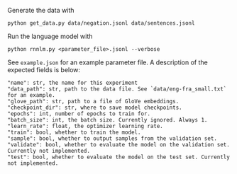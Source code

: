 Generate the data with 

```
python get_data.py data/negation.jsonl data/sentences.jsonl
```

Run the language model with

```
python rnnlm.py <parameter_file>.jsonl --verbose
```

See `example.json` for an example parameter file. A description of the expected fields is below:

```
"name": str, the name for this experiment
"data_path": str, path to the data file. See `data/eng-fra_small.txt` for an example.
"glove_path": str, path to a file of GloVe embeddings.
"checkpoint_dir": str, where to save model checkpoints.
"epochs": int, number of epochs to train for.
"batch_size": int, the batch size. Currently ignored. Always 1.
"learn_rate": float, the optimizer learning rate.
"train": bool, whether to train the model.
"sample": bool, whether to output samples from the validation set.
"validate": bool, whether to evaluate the model on the validation set. Currently not implemented.
"test": bool, whether to evaluate the model on the test set. Currently not implemented.
```
